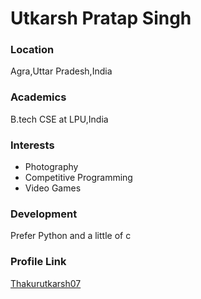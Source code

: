 # Utkarsh Pratap Singh

### Location

Agra,Uttar Pradesh,India 

### Academics
B.tech CSE at LPU,India

### Interests

- Photography
- Competitive Programming
- Video Games

### Development

Prefer Python and a little of c

### Profile Link

[Thakurutkarsh07](https://github.com/Thakurutkarsh07)

